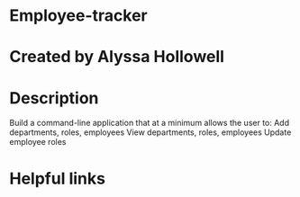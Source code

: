 # Employee-tracker

# Created by Alyssa Hollowell

# Description 
Build a command-line application that at a minimum allows the user to:
Add departments, roles, employees
View departments, roles, employees
Update employee roles

# Helpful links